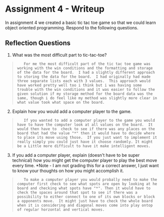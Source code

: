 # Assignment 4 - Writeup

In assignment 4 we created a basic tic tac toe game so that we could learn object oriented programming. Respond to the following questions.

## Reflection Questions

1. What was the most difficult part to tic-tac-toe?
>        For me the most difficult part of the tic tac toe game was working with the win conditions and the formatting and storage of the data for the board.  I had a slightly different approach to storing the data for the board.  I had originally had made three separate lists each with 3 values.  This approach would have worked pretty well too i think but i was having some trouble with the win conditions and it was easier to follow the given solution if my storage method for the board data was the same, though i do feel like my method was slightly more clear in what value took what space on the board.  
2. Explain how you would add a computer player to the game.
>        If you wanted to add a computer player to the game you would have to have the computer look at all values on the board.  It would then have to  check to see if there was any places on the board that had the value "*" then it would have to decide where to place its move using those.  If you just want to implement it really simply you could just have it choose randomly. It might be a Little more difficult to have it make intelligent moves.  
3. If you add a computer player, explain (doesn't have to be super technical) how you might get the computer player to play the best move every time. *Note - I am not grading this for a correct answer, I just want to know your thoughts on how you might accomplish it.
>        To make a computer player you would probally need to make the computer first check to see what spots are open by looking at he board and checking what spots have "*". Then it would have to check the spaces around that spot to see if there was a possibility to either connect to one of its own blocks or block a opponents move.  It might just have to check the whole board when it is considering and diagonal moves come into play ontop of regular horzontal and vertical moves.  